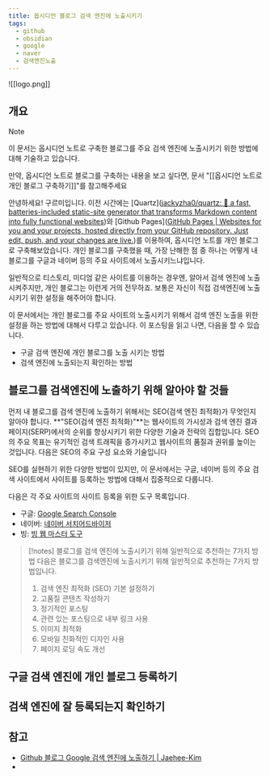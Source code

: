 ```yaml
---
title: 옵시디언 블로그 검색 엔진에 노출시키기
tags:
  - github
  - obsidian
  - google
  - naver
  - 검색엔진노출
---
```

![[logo.png]]
## 개요
> [!note]
> 이 문서는  옵시디언 노트로 구축한 블로그를 주요 검색 엔진에 노출시키기 위한 방법에 대해 기술하고 있습니다. 
> 
> 
> 만약, 옵시디언 노트로 블로그를 구축하는 내용을 보고 싶다면, 문서 "[[옵시디언 노트로 개인 블로그 구축하기]]"를 참고해주세요

안녕하세요! 구르미입니다. 이전 시간에는 [Quartz]([jackyzha0/quartz: 🌱 a fast, batteries-included static-site generator that transforms Markdown content into fully functional websites](https://github.com/jackyzha0/quartz))와 [Github Pages]([GitHub Pages | Websites for you and your projects, hosted directly from your GitHub repository. Just edit, push, and your changes are live.](https://pages.github.com/))를 이용하여, 옵시디언 노트를 개인 블로그로 구축해보았습니다. 개인 블로그를 구축했을 때, 가장 난해한 점 중 하나는 어떻게 내 블로그를 구글과 네이버 등의 주요 사이트에서 노출시키느냐입니다.

일반적으로 티스토리, 미디엄 같은 사이트를 이용하는 경우엔, 알아서 검색 엔진에 노출시켜주지만, 개인 블로그는 이런게 거의 전무하죠. 보통은 자신이 직접 검색엔진에 노출시키기 위한 설정을 해주어야 합니다.

이 문서에서는 개인 블로그를 주요 사이트의 노출시키기 위해서 검색 엔진 노출을 위한 설정을 하는 방법에 대해서 다루고 있습니다. 이 포스팅을 읽고 나면, 다음을 할 수 있습니다.

* 구글 검색 엔진에 개인 블로그를 노출 시키는 방법
* 검색 엔진에 노출되는지 확인하는 방법

## 블로그를 검색엔진에 노출하기 위해 알아야 할 것들

먼저 내 블로그를 검색 엔진에 노출하기 위해서는 SEO(검색 엔진 최적화)가 무엇인지 알아야 합니다. **"SEO(검색 엔진 최적화)"**는 웹사이트의 가시성과 검색 엔진 결과 페이지(SERP)에서의 순위를 향상시키기 위한 다양한 기술과 전략의 집합입니다. SEO의 주요 목표는 유기적인 검색 트래픽을 증가시키고 웹사이트의 품질과 권위를 높이는 것입니다. 다음은 SEO의 주요 구성 요소와 기술입니다

SEO를 실현하기 위한 다양한 방법이 있지만, 이 문서에서는 구글, 네이버 등의 주요 검색 사이트에서 사이트를 등록하는 방법에  대해서 집중적으로 다룹니다. 

다음은 각 주요 사이트의 사이트 등록을 위한 도구 목록입니다.
* 구글: [Google Search Console](https://search.google.com/search-console/about)
* 네이버: [네이버 서치어드바이저](https://searchadvisor.naver.com/)
* 빙: [빙 웹 마스터 도구](https://www.bing.com/webmasters/home)

> [!notes] 블로그를 검색 엔진에 노출시키기 위해 일반적으로 추천하는 7가지 방법
> 다음은 블로그를 검색엔진에 노출시키기 위해 일반적으로 추천하는 7가지 방법입니다.
> 1. 검색 엔진 최적화 (SEO) 기본 설정하기
> 2. 고품질 콘텐츠 작성하기 
> 3. 정기적인 포스팅
> 4. 관련 있는 포스팅으로 내부 링크 사용
> 5. 이미지 최적화
> 6. 모바일 친화적인 디자인 사용
> 7. 페이지 로딩 속도 개선

## 구글 검색 엔진에 개인 블로그 등록하기

## 검색 엔진에 잘 등록되는지 확인하기

## 참고
* [Github 블로그 Google 검색 엔진에 노출하기 | Jaehee-Kim](https://jaehee-kim24.github.io/posts/github%EB%B8%94%EB%A1%9C%EA%B7%B8_%EA%B2%80%EC%83%89%EB%85%B8%EC%B6%9C%ED%95%98%EA%B8%B0/)
* 